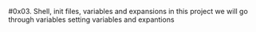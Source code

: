  #0x03. Shell, init files, variables and expansions 
in this project we will go through variables setting variables and expantions
